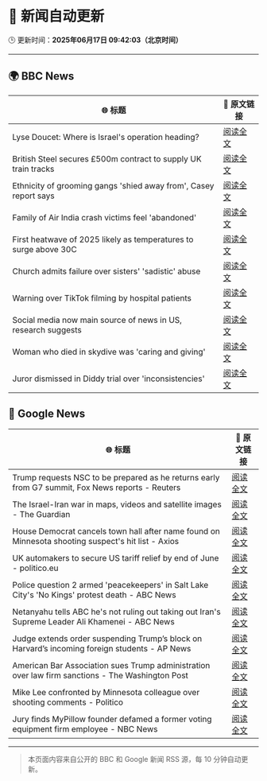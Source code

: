 # 🧠 新闻自动更新

🕒 更新时间：**2025年06月17日 09:42:03（北京时间）**

---

## 🌍 BBC News

| 🌐 标题 | 🔗 原文链接 |
|--------|-------------|
| Lyse Doucet: Where is Israel's operation heading? | [阅读全文](https://www.bbc.com/news/articles/ce829v2qzyro) |
| British Steel secures £500m contract to supply UK train tracks | [阅读全文](https://www.bbc.com/news/articles/c2k1jjkd9e0o) |
| Ethnicity of grooming gangs 'shied away from', Casey report says | [阅读全文](https://www.bbc.com/news/articles/clynyyqdnrdo) |
| Family of Air India crash victims feel 'abandoned' | [阅读全文](https://www.bbc.com/news/articles/c5y0lwreg9qo) |
| First heatwave of 2025 likely as temperatures to surge above 30C | [阅读全文](https://www.bbc.com/weather/articles/c4grg1w2xr7o) |
| Church admits failure over sisters' 'sadistic' abuse | [阅读全文](https://www.bbc.com/news/articles/c2d5w0x6g7zo) |
| Warning over TikTok filming by hospital patients | [阅读全文](https://www.bbc.com/news/articles/crk6mml5pemo) |
| Social media now main source of news in US, research suggests | [阅读全文](https://www.bbc.com/news/articles/c93lzyxkklpo) |
| Woman who died in skydive was 'caring and giving' | [阅读全文](https://www.bbc.com/news/articles/cy4e4jmzep4o) |
| Juror dismissed in Diddy trial over 'inconsistencies' | [阅读全文](https://www.bbc.com/news/articles/ckg4gg626p2o) |

## 📰 Google News

| 🌐 标题 | 🔗 原文链接 |
|--------|-------------|
| Trump requests NSC to be prepared as he returns early from G7 summit, Fox News reports - Reuters | [阅读全文](https://news.google.com/rss/articles/CBMitwFBVV95cUxNM0tkdlkteGtaV2JQRUZjMWd5VkNxMVBBNnkzakw1U05KblU3TU8zc1BWNWxVRVd5Ry1wcVJPcktKRzFvb3pkYTVVX0d3S3ZRcDdsaG9vN3hxZndNY184bXJHQTlPemZnMG9PQkRtbEIzR2MwZ0Zpa2VmSUZoVnhaalljeVFpNmhXYk83eEFmdHp4ckxhb3pfaXlEd3JyOFc4NV9YM1FlS3VMeERRWmpoNzBWc09xc3M?oc=5) |
| The Israel-Iran war in maps, videos and satellite images - The Guardian | [阅读全文](https://news.google.com/rss/articles/CBMiowFBVV95cUxNcDFyOGNvM2w0UzNlQ05iRGJrSjVsRjVULWJUdFlobkh6d1VFckZMUGRxRjdXWk44c3Bmamt3aThJb2s1UGZ4ZHBDNTZxSkh0SmJzVmQ5UGZjbWJOOHh3NzdySzcyVW1OQmxfZ0JYNHN5Zl9wNExGMlhrdnZtVjEtVnRUY1pBNWhrM3B3ODJySVJxUFdseU9lQWw3UDBBcHdkOFhv?oc=5) |
| House Democrat cancels town hall after name found on Minnesota shooting suspect's hit list - Axios | [阅读全文](https://news.google.com/rss/articles/CBMihgFBVV95cUxQS1F3VHdHdm9uU3cxVEtYRVhoSnNtQVhZLVZBTERCREFfSFFEWWRRSFA4WTg3OHBjczl0VVBKblpqZ1NqSUVOQUczaWZoNVJyYjl1X3V1dVRyRjFWd3FPM2JEa082LV9xQTZveEY0V3NaalkxRjdNR2VKSTNxaUJrSmdCMzlLQQ?oc=5) |
| UK automakers to secure US tariff relief by end of June - politico.eu | [阅读全文](https://news.google.com/rss/articles/CBMikgFBVV95cUxOZGhiN2pLc0hRZ3dxT1ZLd3o0cmEtZzhuTF9KclJCWXNKb3d4S0xZTEI4YzJPSTlGb3d4T19jQm1GNlRNLUlSVGtCZm1LR1dYYW9XRzdmcjBSbXFtbm9XR21zTVcwM292bm1zVGFPdVV0M1FmVlBNMW1sYUhaaUdTbkE5bmM1aXNYc05HdjFKYkVDZw?oc=5) |
| Police question 2 armed 'peacekeepers' in Salt Lake City's 'No Kings' protest death - ABC News | [阅读全文](https://news.google.com/rss/articles/CBMingFBVV95cUxOX3UtTlNhTjJrNHZkWjN6S0Izak4zbGdYNlhZejE2cVNyUWF5bmt5eHBlTE5mc19xU3JzRXJ6SU9ORDFiZkRrQzRqdnZrSWVBWW9yTU52RFphR1lWVEZZbG5RcUE5ZFBNeUJKM3dONEVJdWtYR3ZzcTZxZ1RLbDVNbFV3YnhTaURqLWx2Z182U01UN212ZU9fcHZ6UjRXUdIBowFBVV95cUxPRm8yeW9vNW5Gd0FVNWtRRjNlZnZFUGFSd1VJbmZNaWV2aW9CeVZtY3g1ZVhpLTdYRWRIU2VlUFZNYTV2T2lZQjlrd2FyQWR6UjkzbHd1RzMzY20yZXVPdzVHNXBuaGxYS0ZoUTk5SUtwMDhBeGt2YVc0TXI0Ukt5bmV2V1lmMlRaV0VMZXpJRmJmczJhMDBNQ2I1dnlxS21Bc0U4?oc=5) |
| Netanyahu tells ABC he's not ruling out taking out Iran's Supreme Leader Ali Khamenei - ABC News | [阅读全文](https://news.google.com/rss/articles/CBMiqAFBVV95cUxOSEhRT2FDRWhrTHd1bWJza2JPVU44ZXlXUmRaMjVTckVpQmM2TjJaZUF6eXVhMFJTVktnajdiQ2JydHVfRVFFSEpkT0NocktZTTNVdHNBaXQ1RkMwNXZVNmFaWTZrWDdlNlFWeHRyOUpOeGY3U0wyTk01bS0zZTNWSm1BVnBnRnpTdFhPZzhnUmdHeFFuV3Ria2VHREUtSGd5NWpHU2U0ZmTSAa4BQVVfeXFMTUVlSlY5c01sS0dOci1WMENtMlh5YnhvTy1zemxCUlNPOVlCUVJKMUZ1TDNDbTkxZzF3QWY0am1kbjU4M1F1TVBHcHI4OVhMTFZUWmQ0SFRNVWpEU3U1cUQ2WEs4NjRMWEtJT3FRdmR0SUxWVmg3VGtTb0tzTC1ONGFZd2FvNTUta2pGNVVfeUxfQVdlblpkZ1I5bk1rY3dYTG5Nbkt5YmJwZFFOTWpR?oc=5) |
| Judge extends order suspending Trump’s block on Harvard’s incoming foreign students - AP News | [阅读全文](https://news.google.com/rss/articles/CBMinAFBVV95cUxQc2ZmcmJuLVBMR01WY0MtNC10WGRDYVJlZTF0VGhXMjJXbUNjTWZaWEtHTVFETE4tSXVyQU9qQU9BbjJDeWJxTmRKb2NiNllUd2RKZlY1bTgzWFdjX0x5U3dsMHRqaVZsYXF6aDd5QS1zUGYwVF9oUlI4YTBlTDg4NElpVG0xX3hzMmlFdkFsS21qU1RNLVlnd3dzLU4?oc=5) |
| American Bar Association sues Trump administration over law firm sanctions - The Washington Post | [阅读全文](https://news.google.com/rss/articles/CBMikAFBVV95cUxPaHlYUjFIaG9oc2RCbXhGTy1JNWxJc3ZxRTBUNWp6bVNhbGZfWGNyT1dUMEtUQXJ1QkZITDlRNFR6OUgzVkdNeVUwanQtbjBGVFFsaWcwZXU5eURSc21mTTB4bHBEZ19VNFRvUF9xaGVpWDk4dGJOUzdxZlNwa3hRSnZLTDFBUVBVTVZoZHdGQUE?oc=5) |
| Mike Lee confronted by Minnesota colleague over shooting comments - Politico | [阅读全文](https://news.google.com/rss/articles/CBMinAFBVV95cUxOaWZnM1ltc1RDNUtQQTJaS3czejdtclp5ZndxYTRGRWcwT3RPUkhxaVJReVAyYWhnc2UzT1M1dVYtUkI1VVpVUHRLTXVpb3QtNVVGVGVMa1hIRTVKbnJfTlFrUUJUM1o0OXhqekVndTRxb1I4d1gyMHB2UW5KaXBfbjZEN3ZOd3h1STlwT2tJd19sQmxXYkV6NzU1OFI?oc=5) |
| Jury finds MyPillow founder defamed a former voting equipment firm employee - NBC News | [阅读全文](https://news.google.com/rss/articles/CBMixwFBVV95cUxNV3pEUzVIanM3bngxXzVPX3lYS2tFXzVDeTRNOFkyc2dicmZ4cS1DcER0MUNaOERmRkhCU2drdXRNRzVOdWswa05SaEpYbHppMTBOVlQzM1hhdDRpVGU2ekZJVFBSX3ZUb3lyMDFvQXpGckFKNG9PRmhPT0xvTzVqQTJvV2xmaDM2NG1xZ1NsSnlFekRPMTNrZUgtTXltX1NVQndrTW9aczVJS0xHdVZNUFBHUWpvUE85OVUtYm5xUEVKLWprakk40gFWQVVfeXFMUHVWU05nWUZSc0gyeWw3NGQ5UFJKM2EtQjlqV1ZzNmM5RVNCSHFvQWhpMlhfSGJiRXBmNDkwYW9XMXdGV19KZTVTU0JYYzZ0UzZQcXIwVXc?oc=5) |

---
> 本页面内容来自公开的 BBC 和 Google 新闻 RSS 源，每 10 分钟自动更新。